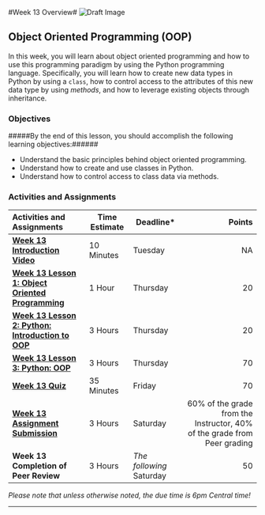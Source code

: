 #Week 13 Overview#
![Draft Image](../images/Draft_Version_picture.png)

## Object Oriented Programming (OOP) ##

In this week, you will learn about object oriented programming and how
to use this programming paradigm by using the Python programming
language. Specifically, you will learn how to create new data types in
Python by using a `class`, how to control access to the attributes of
this new data type by using _methods_, and how to leverage existing
objects through inheritance.

### Objectives ###

#####By the end of this lesson, you should accomplish the following learning objectives:######

- Understand the basic principles behind object oriented programming.
- Understand how to create and use classes in Python.
- Understand how to control access to class data via methods.

### Activities and Assignments ###

|Activities and Assignments | Time Estimate | Deadline* | Points|
|:------| -----|-------|----------:|
|**[Week 13 Introduction Video][w13v]**|10 Minutes|Tuesday|NA|
|**[Week 13 Lesson 1: Object Oriented Programming](lesson1.md)**| 1 Hour |Thursday| 20|
|**[Week 13 Lesson 2: Python: Introduction to OOP](lesson2.md)**| 3 Hours | Thursday | 20 |
|**[Week 13 Lesson 3: Python: OOP](lesson3.md)**| 3 Hours | Thursday| 70 |
|**[Week 13 Quiz][w13q]**| 35 Minutes | Friday | 70|
|**[Week 13 Assignment Submission][w13a]**| 3 Hours | Saturday | 60% of the grade from the Instructor, 40% of the grade from Peer grading | 
|**Week 13 Completion of Peer Review**| 3 Hours | *The following* Saturday | 50 | 

*Please note that unless otherwise noted, the due time is 6pm Central time!*

----------
[w13v]: https://mediaspace.illinois.edu/
[w13a]: https://learn.illinois.edu/mod/workshop/view.php?id=1095404
[w13q]: https://learn.illinois.edu/mod/quiz/view.php?id=1095401
